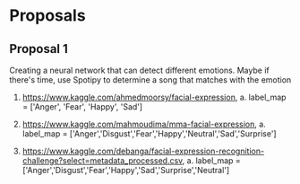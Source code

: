 # Proposals

## Proposal 1

Creating a neural network that can detect different emotions. Maybe if there's time, use Spotipy to determine a song that matches with the emotion

1. https://www.kaggle.com/ahmedmoorsy/facial-expression, 
   a. label_map = ['Anger', 'Fear', 'Happy', 'Sad']


2.   https://www.kaggle.com/mahmoudima/mma-facial-expression, 
   a. label_map = ['Anger','Disgust','Fear','Happy','Neutral','Sad','Surprise']
   
   
3. https://www.kaggle.com/debanga/facial-expression-recognition-challenge?select=metadata_processed.csv, 
   a. label_map = ['Anger','Disgust','Fear','Happy','Sad','Surprise','Neutral']

